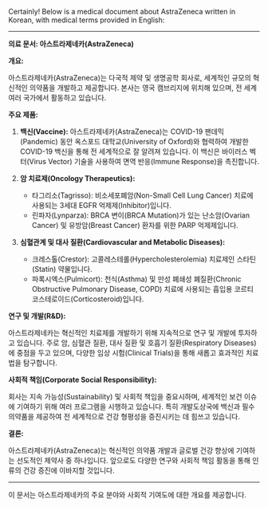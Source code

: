 Certainly! Below is a medical document about AstraZeneca written in Korean, with medical terms provided in English:

---

**의료 문서: 아스트라제네카(AstraZeneca)**

**개요:**

아스트라제네카(AstraZeneca)는 다국적 제약 및 생명공학 회사로, 세계적인 규모의 혁신적인 의약품을 개발하고 제공합니다. 본사는 영국 캠브리지에 위치해 있으며, 전 세계 여러 국가에서 활동하고 있습니다.

**주요 제품:**

1. **백신(Vaccine):**
   아스트라제네카(AstraZeneca)는 COVID-19 팬데믹(Pandemic) 동안 옥스포드 대학교(University of Oxford)와 협력하여 개발한 COVID-19 백신을 통해 전 세계적으로 잘 알려져 있습니다. 이 백신은 바이러스 벡터(Virus Vector) 기술을 사용하여 면역 반응(Immune Response)을 촉진합니다.

2. **암 치료제(Oncology Therapeutics):**
   - 타그리소(Tagrisso): 비소세포폐암(Non-Small Cell Lung Cancer) 치료에 사용되는 3세대 EGFR 억제제(Inhibitor)입니다.
   - 린파자(Lynparza): BRCA 변이(BRCA Mutation)가 있는 난소암(Ovarian Cancer) 및 유방암(Breast Cancer) 환자를 위한 PARP 억제제입니다.

3. **심혈관계 및 대사 질환(Cardiovascular and Metabolic Diseases):**
   - 크레스톨(Crestor): 고콜레스테롤(Hypercholesterolemia) 치료제인 스타틴(Statin) 약물입니다.
   - 파록시엑스(Pulmicort): 천식(Asthma) 및 만성 폐쇄성 폐질환(Chronic Obstructive Pulmonary Disease, COPD) 치료에 사용되는 흡입용 코르티코스테로이드(Corticosteroid)입니다.

**연구 및 개발(R&D):**

아스트라제네카는 혁신적인 치료제를 개발하기 위해 지속적으로 연구 및 개발에 투자하고 있습니다. 주로 암, 심혈관 질환, 대사 질환 및 호흡기 질환(Respiratory Diseases)에 중점을 두고 있으며, 다양한 임상 시험(Clinical Trials)을 통해 새롭고 효과적인 치료법을 탐구합니다.

**사회적 책임(Corporate Social Responsibility):**

회사는 지속 가능성(Sustainability) 및 사회적 책임을 중요시하며, 세계적인 보건 이슈에 기여하기 위해 여러 프로그램을 시행하고 있습니다. 특히 개발도상국에 백신과 필수 의약품을 제공하여 전 세계적으로 건강 형평성을 증진시키는 데 힘쓰고 있습니다.

**결론:**

아스트라제네카(AstraZeneca)는 혁신적인 의약품 개발과 글로벌 건강 향상에 기여하는 선도적인 제약사 중 하나입니다. 앞으로도 다양한 연구와 사회적 책임 활동을 통해 인류의 건강 증진에 이바지할 것입니다.

--- 

이 문서는 아스트라제네카의 주요 분야와 사회적 기여도에 대한 개요를 제공합니다.